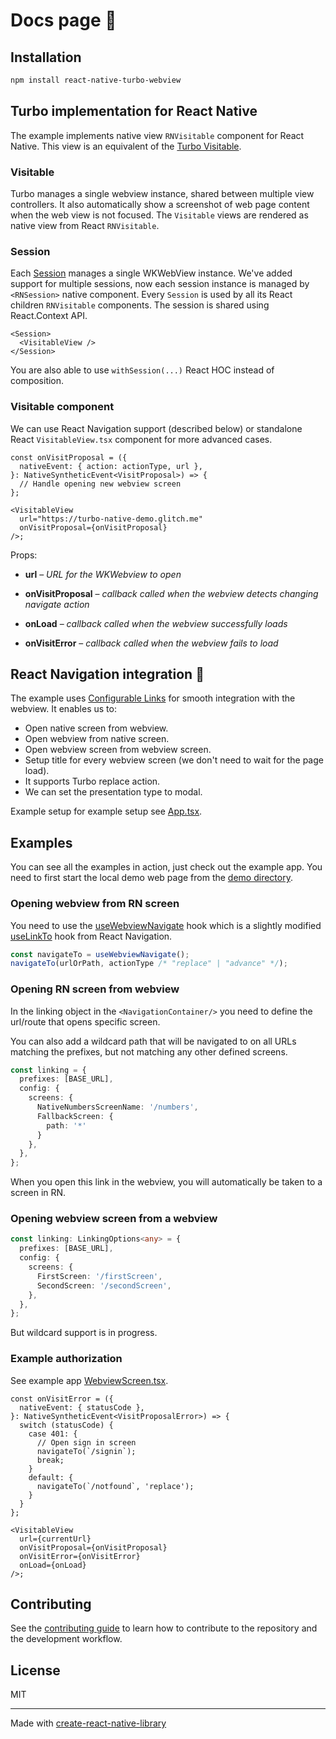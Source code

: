 # Docs page 📖

## Installation

```sh
npm install react-native-turbo-webview
```

## Turbo implementation for React Native

The example implements native view `RNVisitable` component for React Native. This view is an equivalent of the [Turbo Visitable](https://github.com/hotwired/turbo-ios/blob/main/Docs/Overview.md#visitable).

### Visitable

Turbo manages a single webview instance, shared between multiple view controllers. It also automatically show a screenshot of web page content when the web view is not focused. The `Visitable` views are rendered as native view from React `RNVisitable`.

### Session

Each [Session](https://github.com/hotwired/turbo-ios/blob/main/Docs/Overview.md#session) manages a single WKWebView instance. We've added support for multiple sessions, now each session instance is managed by `<RNSession>` native component. Every `Session` is used by all its React children `RNVisitable` components. The session is shared using React.Context API.

```tsx
<Session>
  <VisitableView />
</Session>
```

You are also able to use `withSession(...)` React HOC instead of composition.

### Visitable component

We can use React Navigation support (described below) or standalone React `VisitableView.tsx` component for more advanced cases.

```tsx
const onVisitProposal = ({
  nativeEvent: { action: actionType, url },
}: NativeSyntheticEvent<VisitProposal>) => {
  // Handle opening new webview screen
};

<VisitableView
  url="https://turbo-native-demo.glitch.me"
  onVisitProposal={onVisitProposal}
/>;
```

Props:

- **url** – _URL for the WKWebview to open_

- **onVisitProposal** – _callback called when the webview detects changing navigate action_
- **onLoad** – _callback called when the webview successfully loads_
- **onVisitError** – _callback called when the webview fails to load_

## React Navigation integration 🔗

The example uses [Configurable Links](https://reactnavigation.org/docs/configuring-links) for smooth integration with the webview. It enables us to:

- Open native screen from webview.
- Open webview from native screen.
- Open webview screen from webview screen.
- Setup title for every webview screen (we don't need to wait for the page load).
- It supports Turbo replace action.
- We can set the presentation type to modal.

Example setup for example setup see [App.tsx](../App.tsx).

## Examples

You can see all the examples in action, just check out the example app. You need to first start the local demo web page from the [demo directory](../demo/).

### Opening webview from RN screen

You need to use the [useWebviewNavigate](../src/useWebviewNavigate.ts) hook which is a slightly modified [useLinkTo](https://github.com/react-navigation/react-navigation/blob/4ae53e1705e39aee75041928c07a56ec110bfd05/packages/native/src/useLinkTo.tsx) hook from React Navigation.

```ts
const navigateTo = useWebviewNavigate();
navigateTo(urlOrPath, actionType /* "replace" | "advance" */);
```

### Opening RN screen from webview

In the linking object in the `<NavigationContainer/>` you need to define the url/route that opens specific screen.

You can also add a wildcard path that will be navigated to on all URLs matching the prefixes, but not matching any other defined screens.

```ts
const linking = {
  prefixes: [BASE_URL],
  config: {
    screens: {
      NativeNumbersScreenName: '/numbers',
      FallbackScreen: {
        path: '*'
      }
    },
  },
};
```

When you open this link in the webview, you will automatically be taken to a screen in RN.

### Opening webview screen from a webview

```ts
const linking: LinkingOptions<any> = {
  prefixes: [BASE_URL],
  config: {
    screens: {
      FirstScreen: '/firstScreen',
      SecondScreen: '/secondScreen',
    },
  },
};
```

But wildcard support is in progress.

### Example authorization

See example app [WebviewScreen.tsx](../src/WebviewScreen.tsx).

```tsx
const onVisitError = ({
  nativeEvent: { statusCode },
}: NativeSyntheticEvent<VisitProposalError>) => {
  switch (statusCode) {
    case 401: {
      // Open sign in screen
      navigateTo(`/signin`);
      break;
    }
    default: {
      navigateTo(`/notfound`, 'replace');
    }
  }
};

<VisitableView
  url={currentUrl}
  onVisitProposal={onVisitProposal}
  onVisitError={onVisitError}
  onLoad={onLoad}
/>;
```

## Contributing

See the [contributing guide](CONTRIBUTING.md) to learn how to contribute to the repository and the development workflow.

## License

MIT

---

Made with [create-react-native-library](https://github.com/callstack/react-native-builder-bob)
